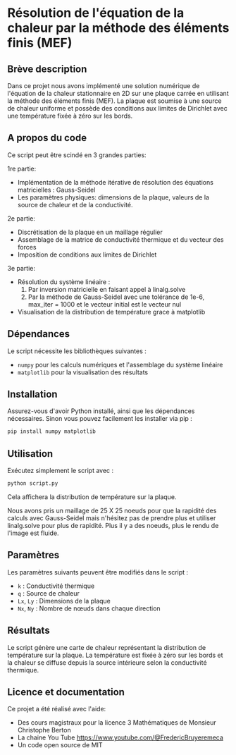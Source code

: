 
# Résolution de l'équation de la chaleur par la méthode des éléments finis (MEF)

## Brève description

Dans ce projet nous avons implémenté une solution numérique de l'équation de la chaleur stationnaire en 2D sur une plaque carrée en utilisant la méthode des éléments finis (MEF). La plaque est soumise à une source de chaleur uniforme et possède des conditions aux limites de Dirichlet avec une température fixée à zéro sur les bords.

## A propos du code

Ce script peut être scindé en 3 grandes parties: 

1re partie: 
- Implémentation de la méthode itérative de résolution des équations matricielles : Gauss-Seidel
- Les paramètres physiques: dimensions de la plaque, valeurs de la source de chaleur et de la conductivité. 

2e partie: 
- Discrétisation de la plaque en un maillage régulier
- Assemblage de la matrice de conductivité thermique et du vecteur des forces
- Imposition de conditions aux limites de Dirichlet

3e partie:
- Résolution du système linéaire :
    1. Par inversion matricielle en faisant appel à linalg.solve
    2. Par la méthode de Gauss-Seidel avec une tolérance de 1e-6, max_iter = 1000 et le vecteur initial est le vecteur nul
- Visualisation de la distribution de température grace à matplotlib

## Dépendances

Le script nécessite les bibliothèques suivantes :

- `numpy` pour les calculs numériques et l'assemblage du système linéaire
- `matplotlib` pour la visualisation des résultats

## Installation

Assurez-vous d'avoir Python installé, ainsi que les dépendances nécessaires. Sinon vous pouvez facilement les installer via pip :

```sh
pip install numpy matplotlib
```

## Utilisation

Exécutez simplement le script avec :

```sh
python script.py
```

Cela affichera la distribution de température sur la plaque.

Nous avons pris un maillage de 25 X 25 noeuds pour que la rapidité des calculs avec Gauss-Seidel mais n'hésitez pas de prendre plus et utiliser linalg.solve pour plus de rapidité. 
Plus il y a des noeuds, plus le rendu de l'image est fluide. 
  

## Paramètres

Les paramètres suivants peuvent être modifiés dans le script :

- `k` : Conductivité thermique
- `q` : Source de chaleur
- `Lx`, `Ly` : Dimensions de la plaque
- `Nx`, `Ny` : Nombre de nœuds dans chaque direction

## Résultats

Le script génère une carte de chaleur représentant la distribution de température sur la plaque. La température est fixée à zéro sur les bords et la chaleur se diffuse depuis la source intérieure selon la conductivité thermique.


## Licence et documentation

Ce projet a été réalisé avec l'aide: 
- Des cours magistraux pour la licence 3 Mathématiques de Monsieur Christophe Berton
- La chaine You Tube https://www.youtube.com/@FredericBruyeremeca
- Un code open source de MIT 





